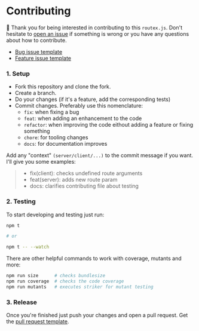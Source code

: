 # Contributing

:tada: Thank you for being interested in contributing to this `routex.js`. Don't hesitate to [open an issue] if something is wrong or you have any questions about how to contribute.

* [Bug issue template]
* [Feature issue template]

### 1. Setup

* Fork this repository and clone the fork. 
* Create a branch.
* Do your changes (if it's a feature, add the corresponding tests)
* Commit changes. Preferably use this nomenclature:
  * `fix`: when fixing a bug
  * `feat`: when adding an enhancement to the code 
  * `refactor`: when improving the code eithout adding a feature or fixing something
  * `chore`: for tooling changes
  * `docs`: for documentation improves
  
Add any "context" `(server/client/...)` to the commit message if you want. I'll give you some examples:

> * fix(client): checks undefined route arguments
> * feat(server): adds new route param
> * docs: clarifies contributing file about testing 
 

### 2. Testing

To start developing and testing just run:

```bash
npm t

# or

npm t -- --watch
```

There are other helpful commands to work with coverage, mutants and more:

```bash
npm run size      # checks bundlesize
npm run coverage  # checks the code coverage
npm run mutants   # executes striker for mutant testing
```

### 3. Release

Once you're finished just push your changes and open a pull request. Get the [pull request template].

[open an issue]: https://github.com/alexhoma/routex.js/issues/new
[Bug issue template]: ./bug_report.md
[Feature issue template]: ./feature_request.md
[pull request template]: ./pull_request_template.md